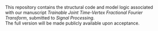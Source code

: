 This repository contains the structural code and model logic associated with our manuscript *Trainable Joint Time-Vertex Fractional Fourier Transform*, submitted to *Signal Processing*.  
The full version will be made publicly available upon acceptance.
